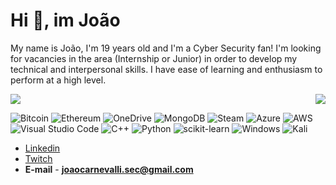 # Hi 🖖, im João
My name is João, I'm 19 years old and I'm a Cyber Security fan! I'm looking for vacancies in the area (Internship or Junior) in order to develop my technical and interpersonal skills. I have ease of learning and enthusiasm to perform at a high level.

<img src="https://github-readme-stats.vercel.app/api?username=joaocarnevalli&show_icons=true&theme=blue-green" />

<img align="right" src="https://github-readme-stats.vercel.app/api/top-langs/?username=joaocarnevalli&layout=compact)](https://github.com/anuraghazra/github-readme-stats" />

![Bitcoin](https://img.shields.io/badge/Bitcoin-000?style=for-the-badge&logo=bitcoin&logoColor=white)
![Ethereum](https://img.shields.io/badge/Ethereum-3C3C3D?style=for-the-badge&logo=Ethereum&logoColor=white)
![OneDrive](https://img.shields.io/badge/OneDrive-white?style=for-the-badge&logo=Microsoft%20OneDrive&logoColor=0078D4)
![MongoDB](https://img.shields.io/badge/MongoDB-%234ea94b.svg?style=for-the-badge&logo=mongodb&logoColor=white)
![Steam](https://img.shields.io/badge/steam-%23000000.svg?style=for-the-badge&logo=steam&logoColor=white)
![Azure](https://img.shields.io/badge/azure-%230072C6.svg?style=for-the-badge&logo=microsoftazure&logoColor=white)
![AWS](https://img.shields.io/badge/AWS-%23FF9900.svg?style=for-the-badge&logo=amazon-aws&logoColor=white)
![Visual Studio Code](https://img.shields.io/badge/Visual%20Studio%20Code-0078d7.svg?style=for-the-badge&logo=visual-studio-code&logoColor=white)
![C++](https://img.shields.io/badge/c++-%2300599C.svg?style=for-the-badge&logo=c%2B%2B&logoColor=white)
![Python](https://img.shields.io/badge/python-3670A0?style=for-the-badge&logo=python&logoColor=ffdd54)
![scikit-learn](https://img.shields.io/badge/scikit--learn-%23F7931E.svg?style=for-the-badge&logo=scikit-learn&logoColor=white)
![Windows](https://img.shields.io/badge/Windows-0078D6?style=for-the-badge&logo=windows&logoColor=white)
![Kali](https://img.shields.io/badge/Kali-268BEE?style=for-the-badge&logo=kalilinux&logoColor=white)

- [Linkedin](https://www.linkedin.com/in/joaopedrozobollicarnevalli/)
- [Twitch](https://www.twitch.tv/1joaolight)
- **E-mail** -  **joaocarnevalli.sec@gmail.com**

